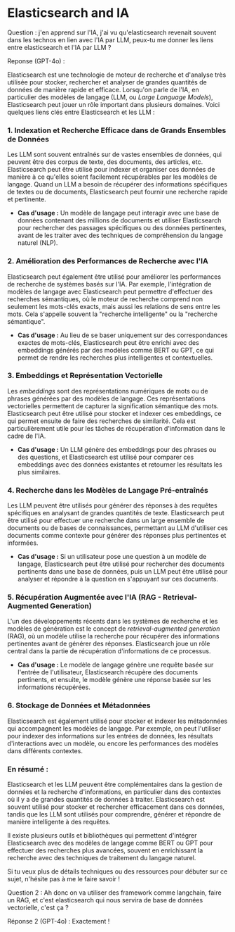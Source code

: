 # Elasticsearch and IA



Question : j'en apprend sur l'IA, j'ai vu qu'elasticsearch revenait souvent dans les technos en lien avec l'IA par LLM, peux-tu me donner les liens entre elasticsearch et l'IA par LLM ?


Reponse (GPT-4o) :


Elasticsearch est une technologie de moteur de recherche et d'analyse très utilisée pour stocker, rechercher et analyser de grandes quantités de données de manière rapide et efficace. Lorsqu'on parle de l'IA, en particulier des modèles de langage (LLM, ou *Large Language Models*), Elasticsearch peut jouer un rôle important dans plusieurs domaines. Voici quelques liens clés entre Elasticsearch et les LLM :

### 1. **Indexation et Recherche Efficace dans de Grands Ensembles de Données**
Les LLM sont souvent entraînés sur de vastes ensembles de données, qui peuvent être des corpus de texte, des documents, des articles, etc. Elasticsearch peut être utilisé pour indexer et organiser ces données de manière à ce qu'elles soient facilement récupérables par les modèles de langage. Quand un LLM a besoin de récupérer des informations spécifiques de textes ou de documents, Elasticsearch peut fournir une recherche rapide et pertinente.

- **Cas d'usage :** Un modèle de langage peut interagir avec une base de données contenant des millions de documents et utiliser Elasticsearch pour rechercher des passages spécifiques ou des données pertinentes, avant de les traiter avec des techniques de compréhension du langage naturel (NLP).

### 2. **Amélioration des Performances de Recherche avec l'IA**
Elasticsearch peut également être utilisé pour améliorer les performances de recherche de systèmes basés sur l'IA. Par exemple, l'intégration de modèles de langage avec Elasticsearch peut permettre d'effectuer des recherches sémantiques, où le moteur de recherche comprend non seulement les mots-clés exacts, mais aussi les relations de sens entre les mots. Cela s'appelle souvent la "recherche intelligente" ou la "recherche sémantique".

- **Cas d'usage :** Au lieu de se baser uniquement sur des correspondances exactes de mots-clés, Elasticsearch peut être enrichi avec des embeddings générés par des modèles comme BERT ou GPT, ce qui permet de rendre les recherches plus intelligentes et contextuelles.

### 3. **Embeddings et Représentation Vectorielle**
Les *embeddings* sont des représentations numériques de mots ou de phrases générées par des modèles de langage. Ces représentations vectorielles permettent de capturer la signification sémantique des mots. Elasticsearch peut être utilisé pour stocker et indexer ces embeddings, ce qui permet ensuite de faire des recherches de similarité. Cela est particulièrement utile pour les tâches de récupération d'information dans le cadre de l'IA.

- **Cas d'usage :** Un LLM génère des embeddings pour des phrases ou des questions, et Elasticsearch est utilisé pour comparer ces embeddings avec des données existantes et retourner les résultats les plus similaires.

### 4. **Recherche dans les Modèles de Langage Pré-entraînés**
Les LLM peuvent être utilisés pour générer des réponses à des requêtes spécifiques en analysant de grandes quantités de texte. Elasticsearch peut être utilisé pour effectuer une recherche dans un large ensemble de documents ou de bases de connaissances, permettant au LLM d'utiliser ces documents comme contexte pour générer des réponses plus pertinentes et informées.

- **Cas d'usage :** Si un utilisateur pose une question à un modèle de langage, Elasticsearch peut être utilisé pour rechercher des documents pertinents dans une base de données, puis un LLM peut être utilisé pour analyser et répondre à la question en s'appuyant sur ces documents.

### 5. **Récupération Augmentée avec l'IA (RAG - Retrieval-Augmented Generation)**
L'un des développements récents dans les systèmes de recherche et les modèles de génération est le concept de *retrieval-augmented generation* (RAG), où un modèle utilise la recherche pour récupérer des informations pertinentes avant de générer des réponses. Elasticsearch joue un rôle central dans la partie de récupération d'informations de ce processus.

- **Cas d'usage :** Le modèle de langage génère une requête basée sur l'entrée de l'utilisateur, Elasticsearch récupère des documents pertinents, et ensuite, le modèle génère une réponse basée sur les informations récupérées.

### 6. **Stockage de Données et Métadonnées**
Elasticsearch est également utilisé pour stocker et indexer les métadonnées qui accompagnent les modèles de langage. Par exemple, on peut l'utiliser pour indexer des informations sur les entrées de données, les résultats d'interactions avec un modèle, ou encore les performances des modèles dans différents contextes.

### En résumé :
Elasticsearch et les LLM peuvent être complémentaires dans la gestion de données et la recherche d'informations, en particulier dans des contextes où il y a de grandes quantités de données à traiter. Elasticsearch est souvent utilisé pour stocker et rechercher efficacement dans ces données, tandis que les LLM sont utilisés pour comprendre, générer et répondre de manière intelligente à des requêtes.

Il existe plusieurs outils et bibliothèques qui permettent d'intégrer Elasticsearch avec des modèles de langage comme BERT ou GPT pour effectuer des recherches plus avancées, souvent en enrichissant la recherche avec des techniques de traitement du langage naturel.

Si tu veux plus de détails techniques ou des ressources pour débuter sur ce sujet, n'hésite pas à me le faire savoir !



Question 2 : Ah donc on va utiliser des framework comme langchain, faire un RAG, et c'est elasticsearch qui nous servira de base de données vectorielle, c'est ça ?


Réponse 2 (GPT-4o) : Exactement !
